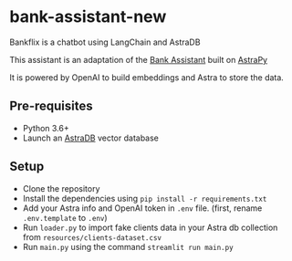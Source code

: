 # bank-assistant-new
Bankflix is a chatbot using LangChain and AstraDB

This assistant is an adaptation of the [Bank Assistant](https://github.com/Jeremya/bank-assistant-bot) built on [AstraPy](https://github.com/datastax/astrapy)

It is powered by OpenAI to build embeddings and Astra to store the data.

## Pre-requisites

- Python 3.6+
- Launch an [AstraDB](https://astra.datastax.com/) vector database

## Setup

- Clone the repository
- Install the dependencies using `pip install -r requirements.txt`
- Add your Astra info and OpenAI token in `.env` file. (first, rename `.env.template` to `.env`)
- Run `loader.py` to import fake clients data in your Astra db collection from `resources/clients-dataset.csv`
- Run `main.py` using the command `streamlit run main.py`
